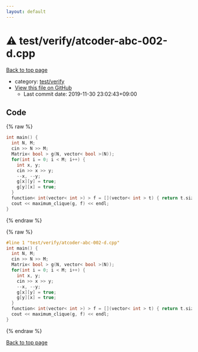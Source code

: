 ```yaml
---
layout: default
---
```


<!-- mathjax config similar to math.stackexchange -->
<script type="text/javascript" async
  src="https://cdnjs.cloudflare.com/ajax/libs/mathjax/2.7.5/MathJax.js?config=TeX-MML-AM_CHTML">
</script>
<script type="text/x-mathjax-config">
  MathJax.Hub.Config({
    TeX: { equationNumbers: { autoNumber: "AMS" }},
    tex2jax: {
      inlineMath: [ ['$','$'] ],
      processEscapes: true
    },
    "HTML-CSS": { matchFontHeight: false },
    displayAlign: "left",
    displayIndent: "2em"
  });
</script>

<script type="text/javascript" src="https://cdnjs.cloudflare.com/ajax/libs/jquery/3.4.1/jquery.min.js"></script>
<script src="https://cdn.jsdelivr.net/npm/jquery-balloon-js@1.1.2/jquery.balloon.min.js" integrity="sha256-ZEYs9VrgAeNuPvs15E39OsyOJaIkXEEt10fzxJ20+2I=" crossorigin="anonymous"></script>
<script type="text/javascript" src="../../../assets/js/copy-button.js"></script>
<link rel="stylesheet" href="../../../assets/css/copy-button.css" />


# :warning: test/verify/atcoder-abc-002-d.cpp

<a href="../../../index.html">Back to top page</a>

* category: <a href="../../../index.html#5a4423c79a88aeb6104a40a645f9430c">test/verify</a>
* <a href="{{ site.github.repository_url }}/blob/master/test/verify/atcoder-abc-002-d.cpp">View this file on GitHub</a>
    - Last commit date: 2019-11-30 23:02:43+09:00




## Code

<a id="unbundled"></a>
{% raw %}
```cpp
int main() {
  int N, M;
  cin >> N >> M;
  Matrix< bool > g(N, vector< bool >(N));
  for(int i = 0; i < M; i++) {
    int x, y;
    cin >> x >> y;
    --x, --y;
    g[x][y] = true;
    g[y][x] = true;
  }
  function< int(vector< int >) > f = [](vector< int > t) { return t.size(); };
  cout << maximum_clique(g, f) << endl;
}

```
{% endraw %}

<a id="bundled"></a>
{% raw %}
```cpp
#line 1 "test/verify/atcoder-abc-002-d.cpp"
int main() {
  int N, M;
  cin >> N >> M;
  Matrix< bool > g(N, vector< bool >(N));
  for(int i = 0; i < M; i++) {
    int x, y;
    cin >> x >> y;
    --x, --y;
    g[x][y] = true;
    g[y][x] = true;
  }
  function< int(vector< int >) > f = [](vector< int > t) { return t.size(); };
  cout << maximum_clique(g, f) << endl;
}

```
{% endraw %}

<a href="../../../index.html">Back to top page</a>

